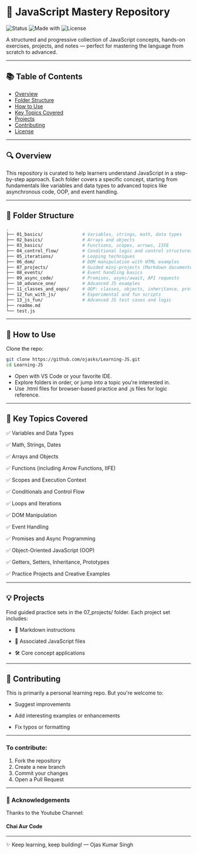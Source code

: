 # 🧠 JavaScript Mastery Repository

![Status](https://img.shields.io/badge/status-active-brightgreen)
![Made with](https://img.shields.io/badge/Made%20with-JavaScript-blue)
![License](https://img.shields.io/badge/license-MIT-lightgrey)

A structured and progressive collection of JavaScript concepts, hands-on exercises, projects, and notes — perfect for mastering the language from scratch to advanced.

---

## 📚 Table of Contents

- [Overview](#overview)
- [Folder Structure](#folder-structure)
- [How to Use](#how-to-use)
- [Key Topics Covered](#key-topics-covered)
- [Projects](#projects)
- [Contributing](#contributing)
- [License](#license)

---

## 🔍 Overview

This repository is curated to help learners understand JavaScript in a step-by-step approach. Each folder covers a specific concept, starting from fundamentals like variables and data types to advanced topics like asynchronous code, OOP, and event handling.

---

## 📁 Folder Structure

```bash
.
├── 01_basics/               # Variables, strings, math, data types
├── 02_basics/               # Arrays and objects
├── 03_basics/               # Functions, scopes, arrows, IIFE
├── 04_control_flow/         # Conditional logic and control structures
├── 05_iterations/           # Looping techniques
├── 06_dom/                  # DOM manipulation with HTML examples
├── 07_projects/             # Guided mini-projects (Markdown documented)
├── 08_events/               # Event handling basics
├── 09_async_code/           # Promises, async/await, API requests
├── 10_advance_one/          # Advanced JS examples
├── 11_classes_and_oops/     # OOP: classes, objects, inheritance, prototype
├── 12_fun_with_js/          # Experimental and fun scripts
├── 13_js_fun/               # Advanced JS test cases and logic
├── readme.md
└── test.js
```

---

## 🚀 How to Use

Clone the repo:

```bash
git clone https://github.com/ojasks/Learning-JS.git
cd Learning-JS
```

- Open with VS Code or your favorite IDE.
- Explore folders in order, or jump into a topic you're interested in.
- Use .html files for browser-based practice and .js files for logic reference.

---

## 🧩 Key Topics Covered
✅ Variables and Data Types

✅ Math, Strings, Dates

✅ Arrays and Objects

✅ Functions (including Arrow Functions, IIFE)

✅ Scopes and Execution Context

✅ Conditionals and Control Flow

✅ Loops and Iterations

✅ DOM Manipulation

✅ Event Handling

✅ Promises and Async Programming

✅ Object-Oriented JavaScript (OOP)

✅ Getters, Setters, Inheritance, Prototypes

✅ Practice Projects and Creative Examples

---

## 💡 Projects
Find guided practice sets in the 07_projects/ folder. Each project set includes:

- 📝 Markdown instructions

- 🧠 Associated JavaScript files

- 🛠️ Core concept applications

---

## 🤝 Contributing
This is primarily a personal learning repo. But you're welcome to:

- Suggest improvements

- Add interesting examples or enhancements

- Fix typos or formatting

---

### To contribute:

1. Fork the repository
2. Create a new branch
3. Commit your changes
4. Open a Pull Request

---

### 🙌 Acknowledgements
Thanks to the Youtube Channel:

#### Chai Aur Code

---

✨ Keep learning, keep building!
— Ojas Kumar Singh
